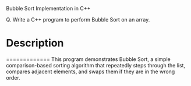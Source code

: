 Bubble Sort Implementation in C++

Q. Write a C++ program to perform Bubble Sort on an array.



# Description
=============
This program demonstrates Bubble Sort, a simple comparison-based sorting algorithm that repeatedly steps through the list, compares adjacent elements, and swaps them if they are in the wrong order.

